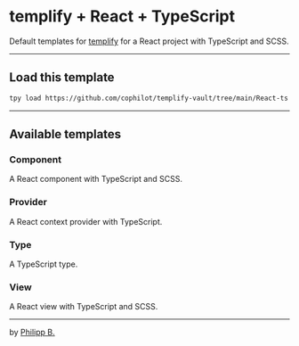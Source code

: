 # templify + React + TypeScript

Default templates for [templify](https://github.com/cophilot/templify) for a React project with TypeScript and SCSS.

---

## Load this template

```bash
tpy load https://github.com/cophilot/templify-vault/tree/main/React-ts
```

---

## Available templates

### Component

A React component with TypeScript and SCSS.

### Provider

A React context provider with TypeScript.

### Type

A TypeScript type.

### View

A React view with TypeScript and SCSS.

---

by [Philipp B.](https://github.com/cophilot)

